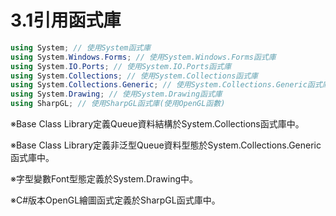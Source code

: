 # 3.1引用函式庫

```C#
using System; // 使用System函式庫
using System.Windows.Forms; // 使用System.Windows.Forms函式庫
using System.IO.Ports; // 使用System.IO.Ports函式庫
using System.Collections; // 使用System.Collections函式庫
using System.Collections.Generic; // 使用System.Collections.Generic函式庫
using System.Drawing; // 使用System.Drawing函式庫
using SharpGL; // 使用SharpGL函式庫(使用OpenGL函數)
```

※Base Class Library定義Queue資料結構於System.Collections函式庫中。

※Base Class Library定義非泛型Queue資料型態於System.Collections.Generic函式庫中。

※字型變數Font型態定義於System.Drawing中。

※C\#版本OpenGL繪圖函式定義於SharpGL函式庫中。
